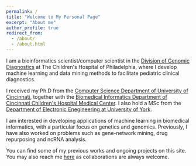 ```yaml
---
permalink: /
title: "Welcome to My Personal Page"
excerpt: "About me"
author_profile: true
redirect_from: 
  - /about/
  - /about.html
---
```


I am a bioinformatics scientist/computer scientist in the [Division of Genomic Diagnostics](https://www.chop.edu/centers-programs/division-genomic-diagnostics) at The Children's Hospital of Philadelphia, where I develop machine learning and data mining methods to facilitate pediatric clinical diagnostics.

I received my Ph.D from the [Computer Science Department of University of Cincinnati](https://ceas.uc.edu/academics/departments/electrical-engineering-computer-science.html), together with the [Biomedical Informatics Department of Cincinnati Children's Hospital Medical Center](https://www.cincinnatichildrens.org/research/divisions/b/bmi). I also hold a MSc from the [Department of Electronic Enegineering at University of York](https://www.york.ac.uk/electronic-engineering/). 

I am interested in developing applications of machine learning in biomedical informatics, with a particular focus on genetics and genomics. Previously, I have also worked on problems such as gene-network mining, drug repurposing and ncRNA analysis.

You can find some of my previous works and ongoing projects on this site. You may also reach me [here](mailto:wuco@mail.uc.edu) as collaborations are always welcome.
